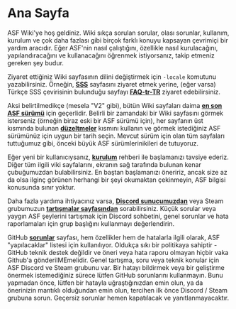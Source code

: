 # Ana Sayfa

ASF Wiki'ye hoş geldiniz. Wiki sıkça sorulan sorular, olası sorunlar, kullanım, kurulum ve çok daha fazlası gibi birçok farklı konuyu kapsayan çevrimiçi bir yardım aracıdır. Eğer ASF'nin nasıl çalıştığını, özellikle nasıl kurulacağını, yapılandıracağını ve kullanacağını öğrenmek istiyorsanız, takip etmeniz gereken şey budur.

Ziyaret ettiğiniz Wiki sayfasının dilini değiştirmek için `-locale` komutunu yazabilirsiniz. Örneğin, **[SSS](https://github.com/JustArchi/ArchiSteamFarm/wiki/FAQ)** sayfasını ziyaret etmek yerine, (eğer varsa) Türkçe SSS çevirisinin bulunduğu sayfayı **[FAQ-tr-TR](https://github.com/JustArchi/ArchiSteamFarm/wiki/FAQ-ru-RU)** ziyaret edebilirsiniz.

Aksi belirtilmedikçe (mesela "V2" gibi), bütün Wiki sayfaları daima **[en son ASF sürümü](https://github.com/JustArchi/ArchiSteamFarm/releases)** için geçerlidir. Belirli bir zamandaki bir Wiki sayfasını görmek isterseniz (örneğin biraz eski bir ASF sürümü için), her sayfanın üst kısmında bulunan **[düzeltmeler](https://github.com/JustArchi/ArchiSteamFarm/wiki/_history)** kısmını kullanın ve görmek istediğiniz ASF sürümünüz için uygun bir tarih seçin. Mevcut sürüm için olan tüm sayfaları tuttuğumuz gibi, önceki büyük ASF sürümlerinikileri de tutuyoruz.

Eğer yeni bir kullanıcıysanız, **[kurulum](https://github.com/JustArchi/ArchiSteamFarm/wiki/Setting-up)** rehberi ile başlamanızı tavsiye ederiz. Diğer tüm ilgili viki sayfalarını, ekranın sağ tarafında bulunan kenar çubuğumuzdan bulabilirsiniz. En baştan başlamanızı öneririz, ancak size az da olsa ilginç görünen herhangi bir şeyi okumaktan çekinmeyin, ASF bilgisi konusunda sınır yoktur.

Daha fazla yardıma ihtiyacınız varsa, **[Discord sunucumuzdan](https://discord.gg/hSQgt8j)** veya Steam grubumuzun **[tartışmalar sayfasından](https://steamcommunity.com/groups/ascfarm/discussions/1)** sorabilirsiniz. Küçük sorular veya yaygın ASF şeylerini tartışmak için Discord sohbetini, genel sorunlar ve hata raporlamaları için grup başlığını kullanmayı değerlendirin.

GitHub **[sorunlar](https://github.com/JustArchi/ArchiSteamFarm/issues)** sayfası, hem özellikler hem de hatalarla ilgili olarak, ASF "yapılacaklar" listesi için kullanılıyor. Oldukça sıkı bir politikaya sahiptir - GitHub teknik destek değildir ve öneri veya hata raporu olmayan hiçbir vaka Github'a gönderilMEmelidir. Genel tartışma, soru veya teknik konular için ASF Discord ve Steam grubunu var. Bir hatayı bildirmek veya bir geliştirme önermek istemediğiniz sürece lütfen GitHub sorunlarını kullanmayın. Bunu yapmadan önce, lütfen bir hatayla uğraştığınızdan emin olun, ya da önerinizin mantıklı olduğundan emin olun, tercihen ilk önce Discord / Steam grubuna sorun. Geçersiz sorunlar hemen kapatılacak ve yanıtlanmayacaktır.